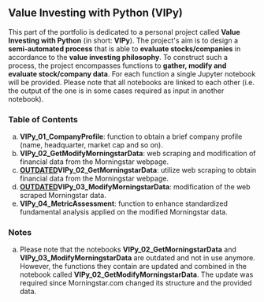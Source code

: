 ## Value Investing with Python (VIPy)

This part of the portfolio is dedicated to a personal project called **Value Investing with Python** (in short: **VIPy**). The project's aim is to design a **semi-automated process** that is able to **evaluate stocks/companies** in accordance to the **value investing philosophy**. To construct such a process, the project encompasses functions to **gather, modify and evaluate stock/company data**. For each function a single Jupyter notebook will be provided. Please note that all notebooks are linked to each other (i.e. the output of the one is in some cases required as input in another notebook).

### Table of Contents

<ol type="a">
  <li><strong>VIPy_01_CompanyProfile</strong>: function to obtain a brief company profile (name, headquarter, market cap and so on).</li>
  <li><strong>VIPy_02_GetModifyMorningstarData</strong>: web scraping and modification of financial data from the Morningstar webpage.</li>
  <li><strong><u>OUTDATED</u>VIPy_02_GetMorningstarData</strong>: utilize web scraping to obtain financial data from the Morningstar webpage.</li>
  <li><strong><u>OUTDATED</u>VIPy_03_ModifyMorningstarData</strong>: modification of the web scraped Morningstar data.</li>
  <li><strong>VIPy_04_MetricAssessment</strong>: function to enhance standardized fundamental analysis applied on the modified Morningstar data.</li>
</ol>

### Notes

<ol type="a">
  <li>Please note that the notebooks <strong>VIPy_02_GetMorningstarData</strong> and <strong>VIPy_03_ModifyMorningstarData</strong> are outdated and not in use anymore. However, the functions they contain are updated and combined in the notebook called <strong>VIPy_02_GetModifyMorningstarData</strong>. The update was required since Morningstar.com changed its structure and the provided data.</li>
</ol>
